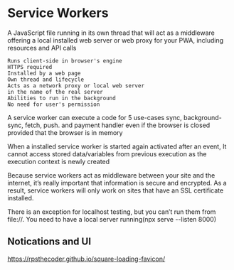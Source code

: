 # Service Workers

A JavaScript file running in its own thread that will act as a
middleware offering a local installed web server or web
proxy for your PWA, including resources and API calls

    Runs client-side in browser's engine
    HTTPS required
    Installed by a web page
    Own thread and lifecycle
    Acts as a network proxy or local web server
    in the name of the real server
    Abilities to run in the background
    No need for user's permission

A service worker can execute a code for 5 use-cases sync, background-sync, fetch, push. and payment handler even if the browser is closed provided that the browser is in memory

When a installed service worker is started again activated after an event, It cannot access stored data/variables from previous execution as the execution context is newly created

Because service workers act as middleware between your site and the internet, it’s really important that information is secure and encrypted. As a result, service workers will only work on sites that have an SSL certificate installed.

There is an exception for localhost testing, but you can’t run them from file://. You need to have a local server running(npx serve  --listen 8000)

## Notications and UI

https://rpsthecoder.github.io/square-loading-favicon/

